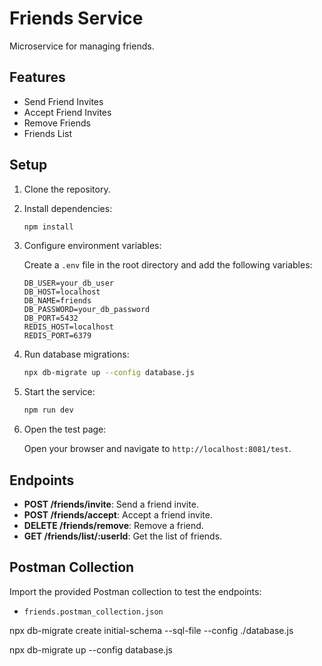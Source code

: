# Friends Service

Microservice for managing friends.

## Features

- Send Friend Invites
- Accept Friend Invites
- Remove Friends
- Friends List

## Setup

1. Clone the repository.

2. Install dependencies:

    ```bash
    npm install
    ```

3. Configure environment variables:

    Create a `.env` file in the root directory and add the following variables:

    ```env
    DB_USER=your_db_user
    DB_HOST=localhost
    DB_NAME=friends
    DB_PASSWORD=your_db_password
    DB_PORT=5432
    REDIS_HOST=localhost
    REDIS_PORT=6379
    ```

4. Run database migrations:

    ```bash
    npx db-migrate up --config database.js
    ```

5. Start the service:

    ```bash
    npm run dev
    ```

6. Open the test page:

    Open your browser and navigate to `http://localhost:8081/test`.

## Endpoints

- **POST /friends/invite**: Send a friend invite.
- **POST /friends/accept**: Accept a friend invite.
- **DELETE /friends/remove**: Remove a friend.
- **GET /friends/list/:userId**: Get the list of friends.

## Postman Collection

Import the provided Postman collection to test the endpoints:

- `friends.postman_collection.json`



npx db-migrate create initial-schema --sql-file --config ./database.js

npx db-migrate up --config database.js 